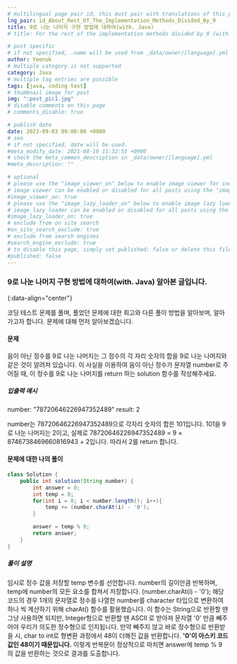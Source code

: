 ```yaml
---
# multilingual page pair id, this must pair with translations of this page. (This name must be unique)
lng_pair: id_About_Rest_Of_The_Implementation_Methods_Divided_By_9
title: 9로 나눈 나머지 구현 방법에 대하여(with. Java)
# title: For the rest of the implementation methods divided by 9 (with. Java)

# post specific
# if not specified, .name will be used from _data/owner/[language].yml
author: Yeonuk
# multiple category is not supported
category: Java
# multiple tag entries are possible
tags: [java, coding test]
# thumbnail image for post
img: ":post_pic1.jpg"
# disable comments on this page
# comments_disable: true

# publish date
date: 2023-09-03 09:00:00 +0900
# seo
# if not specified, date will be used.
#meta_modify_date: 2021-08-10 11:32:53 +0900
# check the meta_common_description in _data/owner/[language].yml
#meta_description: ""

# optional
# please use the "image_viewer_on" below to enable image viewer for individual pages or posts (_posts/ or [language]/_posts folders).
# image viewer can be enabled or disabled for all posts using the "image_viewer_posts: true" setting in _data/conf/main.yml.
#image_viewer_on: true
# please use the "image_lazy_loader_on" below to enable image lazy loader for individual pages or posts (_posts/ or [language]/_posts folders).
# image lazy loader can be enabled or disabled for all posts using the "image_lazy_loader_posts: true" setting in _data/conf/main.yml.
#image_lazy_loader_on: true
# exclude from on site search
#on_site_search_exclude: true
# exclude from search engines
#search_engine_exclude: true
# to disable this page, simply set published: false or delete this file
#published: false
---
```


<!-- outline-start -->

### 9로 나눈 나머지 구현 방법에 대하여(with. Java) 알아본 글입니다.

{:data-align="center"}

<!-- outline-end -->

코딩 테스트 문제를 풀며, 풀었던 문제에 대한 회고와 다른 풀이 방법을 알아보며, 알아가고자 합니다.
문제에 대해 먼저 알아보겠습니다.

#### 문제

음이 아닌 정수를 9로 나눈 나머지는 그 정수의 각 자리 숫자의 합을 9로 나눈 나머지와 같은 것이 알려져 있습니다.
이 사실을 이용하여 음이 아닌 정수가 문자열 number로 주어질 때, 이 정수를 9로 나눈 나머지를 return 하는 solution 함수를 작성해주세요.

##### 입출력 예시

number: "78720646226947352489"
result: 2

number는 78720646226947352489으로 각자리 숫자의 합은 101입니다.
101을 9로 나눈 나머지는 2이고, 실제로 78720646226947352489 = 9 × 8746738469660816943 + 2입니다.
따라서 2를 return 합니다.

<!-- | i   | arr[i] | stk     |
| --- | ------ | ------- |
| 0   | 1      | []      |
| 1   | 4      | [1]     | -->

#### 문제에 대한 나의 풀이

```java
class Solution {
    public int solution(String number) {
        int answer = 0;
        int temp = 0;
        for(int i = 0; i < number.length(); i++){
            temp += (number.charAt(i) - '0');
        }

        answer = temp % 9;
        return answer;
    }
}
```

##### 풀이 설명

임시로 정수 값을 저장할 temp 변수를 선언합니다.
number의 길이만큼 반복하며, temp에 number의 모든 요소를 합쳐서 저장합니다.
(number.charAt(i) - '0'); 해당 코드의 경우 1개의 문자열로 정수를 나열한 number를 character 타입으로 변환하여 하나 씩 계산하기 위해 charAt() 함수를 활용했습니다.
이 함수는 String으로 반환할 땐 그냥 사용하면 되지만, Integer형으로 반환할 땐 ASCII 로 받아져 문자열 '0' 만큼 빼주어야 우리가 의도한 정수형으로 인지됩니다.
만약 빼주지 않고 바로 정수형으로 반환받을 시, char to int로 형변환 과정에서 48이 더해진 값을 반환합니다. **'0'이 아스키 코드 값인 48이기 때문입니다.**
이렇게 반복문이 정상적으로 마치면 answer에 temp % 9 의 값을 반환하는 것으로 결과를 도출합니다.
